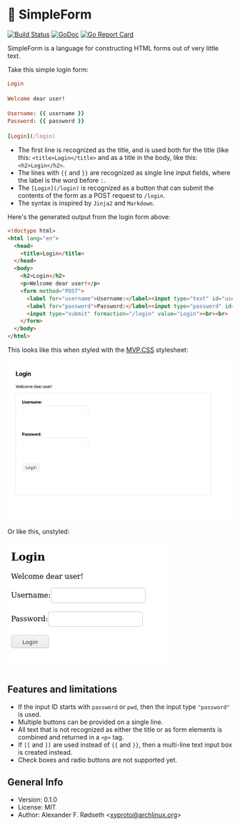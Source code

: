 # :bento: SimpleForm

[![Build Status](https://travis-ci.com/xyproto/simpleform.svg?branch=main)](https://travis-ci.com/xyproto/simpleform) [![GoDoc](https://godoc.org/github.com/xyproto/simpleform?status.svg)](http://godoc.org/github.com/xyproto/simpleform) [![Go Report Card](https://goreportcard.com/badge/github.com/xyproto/simpleform)](https://goreportcard.com/report/github.com/xyproto/simpleform)

SimpleForm is a language for constructing HTML forms out of very little text.

Take this simple login form:

```ruby
Login

Welcome dear user!

Username: {{ username }}
Password: {{ password }}

[Login](/login)
```

* The first line is recognized as the title, and is used both for the title (like this: `<title>Login</title>` and as a title in the body, like this: `<h2>Login</h2>`.
* The lines with `{{` and `}}` are recognized as single line input fields, where the label is the word before `:`.
* The `[Login](/login)` is recognized as a button that can submit the contents of the form as a POST request to `/login`.
* The syntax is inspired by `Jinja2` and `Markdown`.

Here's the generated output from the login form above:

```html
<!doctype html>
<html lang="en">
  <head>
    <title>Login</title>
  </head>
  <body>
    <h2>Login</h2>
    <p>Welcome dear user!</p>
    <form method="POST">
      <label for="username">Username:</label><input type="text" id="username" name="username"><br><br>
      <label for="password">Password:</label><input type="password" id="password" name="password"><br><br>
      <input type="submit" formaction="/login" value="Login"><br><br>
    </form>
  </body>
</html>
```

This looks like this when styled with the [MVP.CSS](https://andybrewer.github.io/mvp/) stylesheet:

![loginform_styled](img/loginform_styled.png)

Or like this, unstyled:

![loginform](img/loginform.png)

## Features and limitations

* If the input ID starts with `password` or `pwd`, then the input type `"password"` is used.
* Multiple buttons can be provided on a single line.
* All text that is not recognized as either the title or as form elements is combined and returned in a `<p>` tag.
* If `[[` and `]]` are used instead of `{{` and `}}`, then a multi-line text input box is created instead.
* Check boxes and radio buttons are not supported yet.

## General Info

* Version: 0.1.0
* License: MIT
* Author: Alexander F. Rødseth &lt;xyproto@archlinux.org&gt;
